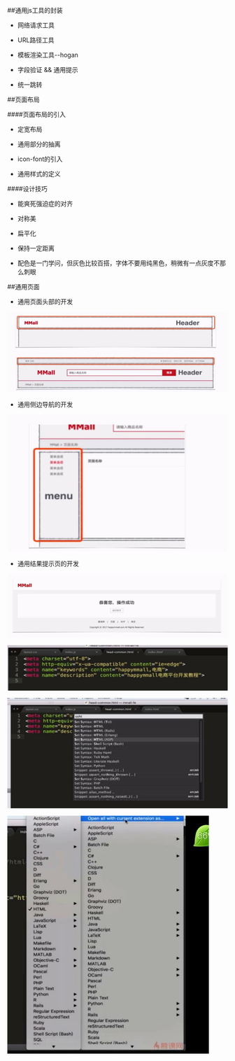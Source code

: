 ##通用js工具的封装

- 网络请求工具

- URL路径工具

- 模板渲染工具--hogan

- 字段验证 && 通用提示

- 统一跳转



##页面布局


####页面布局的引入

- 定宽布局

- 通用部分的抽离

- icon-font的引入

- 通用样式的定义



####设计技巧

- 能爽死强迫症的对齐

- 对称美

- 扁平化

- 保持一定距离

- 配色是一门学问，但灰色比较百搭，字体不要用纯黑色，稍微有一点灰度不那么刺眼




##通用页面

- 通用页面头部的开发

![](/assets/360截图20171027192326876.jpg)

- 通用侧边导航的开发

![](/assets/360截图20171027192336985.jpg)

- 通用结果提示页的开发

![](/assets/360截图20171027192346446.jpg)





![](/assets/360截图20171029021650463.jpg)

![](/assets/360截图20171029021747298.jpg)

![](/assets/360截图20171029021817352.jpg)
